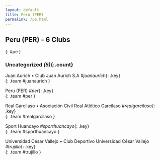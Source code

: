 ```yaml
---
layout: default
title: Peru (PER)
permalink: /pe.html
---
```



## Peru (PER) - 6 Clubs
{: #pe }









### Uncategorized _(5)_{:.count}


Juan Aurich • Club Juan Aurich S.A   _#juanaurich_{: .key} <br>
{: .team #juanaurich }

Peru  (PER)  _#per_{: .key} <br>
{: .team #per }

Real Garcilaso • Asociación Civil Real Atlético Garcilaso   _#realgarcilaso_{: .key} <br>
{: .team #realgarcilaso }

Sport Huancayo   _#sporthuancayo_{: .key} <br>
{: .team #sporthuancayo }

Universidad César Vallejo • Club Deportivo Universidad César Vallejo   _#trujillo_{: .key} <br>
{: .team #trujillo }


 
